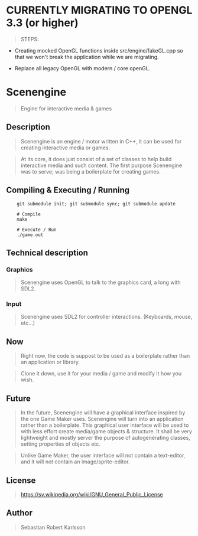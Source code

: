 # CURRENTLY MIGRATING TO OPENGL 3.3 (or higher)
> STEPS:

* Creating mocked OpenGL functions inside src/engine/fakeGL.cpp
  so that we won't break the application while we are migrating.
 
* Replace all legacy OpenGL with modern / core openGL.


# Scenengine
> Engine for interactive media & games

## Description
> Scenengine is an engine / motor written in C++, it can be used for creating
> interactive media or games.

> At its core, it does just consist of a set of classes to help build
> interactive media and such content.
> The first purpose Scenengine was to serve; was being a boilerplate for
> creating games.

## Compiling & Executing / Running
        
        git submodule init; git submodule sync; git submodule update

        # Compile
        make

        # Execute / Run
        ./game.out

## Technical description
### Graphics
> Scenengine uses OpenGL to talk to the graphics card, a long with SDL2.

### Input
> Scenengine uses SDL2 for controller interactions. (Keyboards, mouse, etc...)

## Now
> Right now, the code is suppost to be used as a boilerplate rather than an
> application or library.

> Clone it down, use it for your media / game and modify it how you wish.

## Future
> In the future, Scenengine will have a graphical interface inspired by the one
> Game Maker uses.
> Scenengine will turn into an application rather than a boilerplate.
> This graphical user interface will be used to with less effort create media/game
> objects & structure.
> It shall be very lightweight and mostly server the purpose of autogenerating
> classes, setting properties of objects etc.

> Unlike Game Maker, the user interface will not contain a text-editor, and
> it will not contain an image/sprite-editor.

## License
> https://sv.wikipedia.org/wiki/GNU_General_Public_License

## Author
> Sebastian Robert Karlsson
